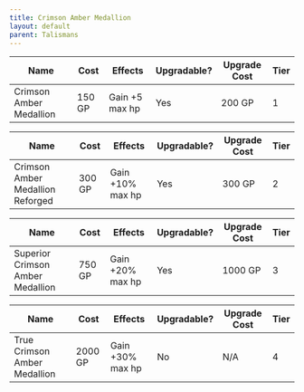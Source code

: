 ```yaml
---
title: Crimson Amber Medallion
layout: default
parent: Talismans
---
```



| Name                    | Cost   | Effects        | Upgradable? | Upgrade Cost | Tier |
| ----------------------- | ------ | -------------- | ----------- | ------------ | ---- |
| Crimson Amber Medallion | 150 GP | Gain +5 max hp | Yes         | 200 GP       | 1    |

| Name                             | Cost   | Effects          | Upgradable? | Upgrade Cost | Tier |
| -------------------------------- | ------ | ---------------- | ----------- | ------------ | ---- |
| Crimson Amber Medallion Reforged | 300 GP | Gain +10% max hp | Yes         | 300 GP       | 2    |

| Name                             | Cost   | Effects          | Upgradable? | Upgrade Cost | Tier |
| -------------------------------- | ------ | ---------------- | ----------- | ------------ | ---- |
| Superior Crimson Amber Medallion | 750 GP | Gain +20% max hp | Yes         | 1000 GP      | 3    |

| Name                         | Cost    | Effects          | Upgradable? | Upgrade Cost | Tier |
| ---------------------------- | ------- | ---------------- | ----------- | ------------ | ---- |
| True Crimson Amber Medallion | 2000 GP | Gain +30% max hp | No          | N/A          | 4    |

